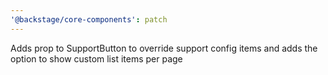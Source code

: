 ```yaml
---
'@backstage/core-components': patch
---
```


Adds prop to SupportButton to override support config items and adds the option to show custom list items per page
